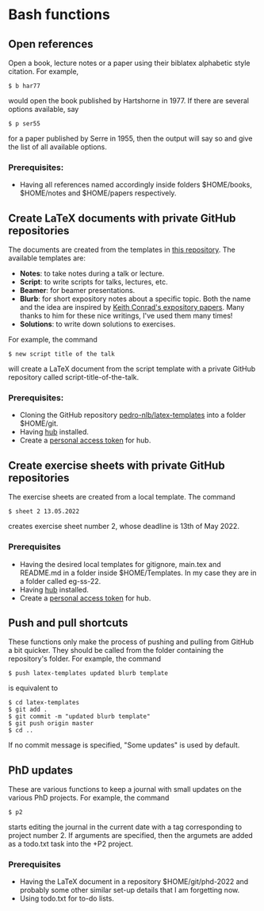 # Bash functions

## Open references
Open a book, lecture notes or a paper using their biblatex alphabetic style citation. For example,
```
$ b har77
```
would open the book published by Hartshorne in 1977. If there are several options available, say
```
$ p ser55
```
for a paper published by Serre in 1955, then the output will say so and give the list of all available options.

### Prerequisites:

- Having all references named accordingly inside folders $HOME/books, $HOME/notes and $HOME/papers respectively.

## Create LaTeX documents with private GitHub repositories
The documents are created from the templates in [this repository](https://github.com/pedro-nlb/latex-templates).
The available templates are:

- **Notes**: to take notes during a talk or lecture.
- **Script**: to write scripts for talks, lectures, etc.
- **Beamer**: for beamer presentations.
- **Blurb**: for short expository notes about a specific topic. Both the name and the idea are inspired by [Keith Conrad's expository papers](https://kconrad.math.uconn.edu/blurbs/). Many thanks to him for these nice writings, I've used them many times!
- **Solutions**: to write down solutions to exercises.

For example, the command
```
$ new script title of the talk
```
will create a LaTeX document from the script template with a private GitHub repository called script-title-of-the-talk.

### Prerequisites:

- Cloning the GitHub repository [pedro-nlb/latex-templates](https://github.com/pedro-nlb/latex-templates) into a folder $HOME/git.
- Having [hub](https://github.com/github/hub) installed.
- Create a [personal access token](https://docs.github.com/en/github/authenticating-to-github/creating-a-personal-access-token) for hub.

## Create exercise sheets with private GitHub repositories
The exercise sheets are created from a local template.
The command
```
$ sheet 2 13.05.2022
```
creates exercise sheet number 2, whose deadline is 13th of May 2022.

### Prerequisites

- Having the desired local templates for gitignore, main.tex and README.md in a folder inside $HOME/Templates. In my case they are in a folder called eg-ss-22.
- Having [hub](https://github.com/github/hub) installed.
- Create a [personal access token](https://docs.github.com/en/github/authenticating-to-github/creating-a-personal-access-token) for hub.

## Push and pull shortcuts
These functions only make the process of pushing and pulling from GitHub a bit quicker. They should be called from the folder containing the repository's folder. For example, the command
```
$ push latex-templates updated blurb template
```
is equivalent to
```
$ cd latex-templates
$ git add .
$ git commit -m "updated blurb template"
$ git push origin master
$ cd ..
```
If no commit message is specified, "Some updates" is used by default.

## PhD updates
These are various functions to keep a journal with small updates on the various PhD projects.
For example, the command
```
$ p2
```
starts editing the journal in the current date with a tag corresponding to project number 2. If arguments are specified, then the argumets are added as a todo.txt task into the +P2 project.

### Prerequisites

- Having the LaTeX document in a repository $HOME/git/phd-2022 and probably some other similar set-up details that I am forgetting now.
- Using todo.txt for to-do lists.

